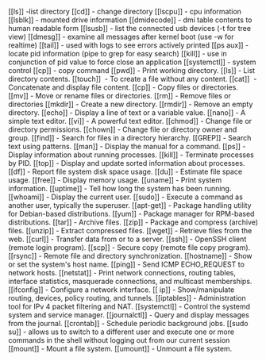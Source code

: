 [[ls]] -list directory
[[cd]] - change directory 
[[lscpu]] - cpu information
[[lsblk]] - mounted drive information
[[dmidecode]] - dmi table contents to human readable form
[[lsusb]] - list the connected usb devices (-t for tree view)
[[dmesg]] - examine all messages after kernel boot (use -w for realtime)
[[tail]] - used with logs to see errors actively printed
[[ps aux]] - locate pid information (pipe to grep for easy search) 
[[kill]] - use in conjunction of pid value to force close an application
[[systemctl]] - system control
[[cp]] - copy command
[[pwd]] - Print working directory.
[[ls]] - List directory contents.
[[touch]]  - To create a file without any content.
[[cat]]  - Concatenate and display file content.
[[cp]] - Copy files or directories.
[[mv]] - Move or rename files or directories.
[[rm]] - Remove files or directories
[[mkdir]] - Create a new directory.
[[rmdir]] - Remove an empty directory.
[[echo]] - Display a line of text or a variable value.
[[nano]] - A simple text editor.
[[vi]] - A powerful text editor.
[[chmod]] - Change file or directory permissions.
[[chown]] - Change file or directory owner and group.
[[find]] - Search for files in a directory hierarchy.
[[GREP]] - Search text using patterns.
[[man]] - Display the manual for a command.
[[ps]] - Display information about running processes.
[[kill]] - Terminate processes by PID.
[[top]] - Display and update sorted information about processes.
[[df]] - Report file system disk space usage.
[[du]] - Estimate file space usage.
[[free]] - Display memory usage.
[[uname]] - Print system information.
[[uptime]] - Tell how long the system has been running.
[[whoami]] - Display the current user.
[[sudo]] - Execute a command as another user, typically the superuser.
[[apt-get]] - Package handling utility for Debian-based distributions.
[[yum]] - Package manager for RPM-based distributions.
[[tar]] - Archive files.
[[zip]] - Package and compress (archive) files.
[[unzip]] - Extract compressed files.
[[wget]] - Retrieve files from the web.
[[curl]] - Transfer data from or to a server.
[[ssh]] - OpenSSH client (remote login program).
[[scp]] - Secure copy (remote file copy program).
[[rsync]] - Remote file and directory synchronization.
[[hostname]] - Show or set the system's host name.
[[ping]] - Send ICMP ECHO_REQUEST to network hosts.
[[netstat]] - Print network connections, routing tables, interface statistics, masquerade connections, and multicast memberships.
[[ifconfig]] - Configure a network interface.
[[ ip]] - Show/manipulate routing, devices, policy routing, and tunnels.
[[iptables]] - Administration tool for IPv 4 packet filtering and NAT.
[[systemctl]] - Control the systemd system and service manager.
[[journalctl]] - Query and display messages from the journal.
[[crontab]] - Schedule periodic background jobs.
[[sudo su]] - allows us to switch to a different user and execute one or more commands in the shell without logging out from our current session
[[mount]] - Mount a file system.
[[umount]] - Unmount a file system.